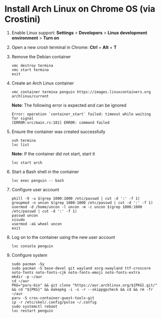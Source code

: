 # Install Arch Linux on Chrome OS (via Crostini)

1. Enable Linux support: **Settings** > **Developers** > **Linux development environment** > **Turn on**

1. Open a new crosh terminal in Chrome: **Ctrl** + **Alt** + **T**

1. Remove the Debian container

	```
	vmc destroy termina
	vmc start termina
	exit
	```

1. Create an Arch Linux container

	```
	vmc container termina penguin https://images.linuxcontainers.org archlinux/current
	```

	**Note**: The following error is expected and can be ignored

	```
	Error: operation `container_start` failed: timeout while waiting for signal
	[ERROR:src/main.rs:181] ERROR: command failed
	```

1. Ensure the container was created successfully

	```
	vsh termina
	lxc list
	```
	**Note**: If the container did not start, start it

	```
	lxc start arch
	```

1. Start a Bash shell in the container

	```
	lxc exec penguin -- bash
	```

1. Configure user account

	```
	pkill -9 -u $(grep 1000:1000 /etc/passwd | cut -d ':' -f 1)
	groupmod -n uncon $(grep 1000:1000 /etc/passwd | cut -d ':' -f 1)
	usermod -d /home/uncon -l uncon -m -c uncon $(grep 1000:1000 /etc/passwd | cut -d ':' -f 1)
	passwd uncon
	visudo
	usermod -aG wheel uncon
	exit
	```

1. Log on to the container using the new user account

	```
	lxc console penguin
	```

1. Configure system

	```
	sudo pacman -Sy
	sudo pacman -S base-devel git wayland xorg-xwayland ttf-croscore noto-fonts noto-fonts-cjk noto-fonts-emoji noto-fonts-extra
	mkdir -p ~/aur
	cd ~/aur
	PKG="paru-bin" && git clone "https://aur.archlinux.org/${PKG}.git/" && cd "${PKG}" && makepkg -i -s -r --skippgpcheck && cd && rm -fr ~/aur
	paru -S cros-container-guest-tools-git
	cp -r /etc/skel/.config/pulse ~/.config
	sudo systemctl reboot
	lxc restart penguin
	```
